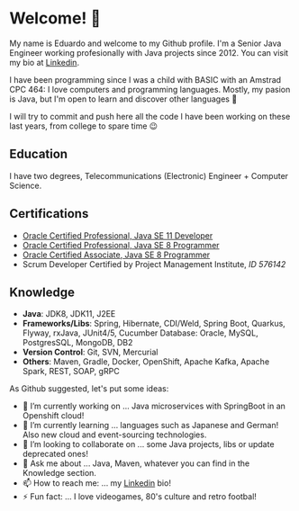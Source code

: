 # Welcome! 👋



My name is Eduardo and welcome to my Github profile.
I'm a Senior Java Engineer working profesionally with Java projects since 2012. You can visit my bio at [Linkedin](http://www.linkedin.com/in/eduardodediegolucas).

I have been programming since I was a child with BASIC with an Amstrad CPC 464: I love computers and programming languages. Mostly, my pasion is Java, but I'm open to learn and discover other languages 🤙

I will try to commit and push here all the code I have been working on these last years, from college to spare time 😉

## Education
I have two degrees, Telecommunications (Electronic) Engineer + Computer Science.
## Certifications
* [Oracle Certified Professional, Java SE 11 Developer](https://www.credly.com/badges/edac5407-88d6-4376-84a5-58e5c016f178/public_url)
* [Oracle Certified Professional, Java SE 8 Programmer](https://www.credly.com/badges/424453f9-b5e0-41c4-bdde-fb6598fc310f/public_url)
* [Oracle Certified Associate, Java SE 8 Programmer](https://www.credly.com/badges/cb81cf8e-8338-471b-ad3e-3fec12490fe5/public_url)
* Scrum Developer Certified by Project Management Institute, _ID 576142_

## Knowledge

* __Java__: JDK8, JDK11, J2EE
* __Frameworks/Libs__: Spring, Hibernate, CDI/Weld, Spring Boot, Quarkus, Flyway, rxJava, JUnit4/5, Cucumber Database: Oracle, MySQL, PostgresSQL, MongoDB, DB2
* __Version Control__: Git, SVN, Mercurial
* __Others__: Maven, Gradle, Docker, OpenShift, Apache Kafka, Apache Spark, REST, SOAP, gRPC

As Github suggested, let's put some ideas:

- 🔭 I’m currently working on ... Java microservices with SpringBoot in an Openshift cloud!
- 🌱 I’m currently learning ... languages such as Japanese and German! Also new cloud and event-sourcing technologies.
- 👯 I’m looking to collaborate on ... some Java projects, libs or update deprecated ones!
- 💬 Ask me about ... Java, Maven, whatever you can find in the Knowledge section.
-  📫 How to reach me: ... my [Linkedin](http://www.linkedin.com/in/eduardodediegolucas) bio!
- ⚡ Fun fact: ... I love videogames, 80's culture and retro footbal!
